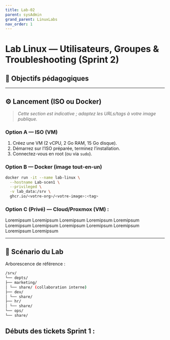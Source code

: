 ```yaml
---
title: Lab-02
parent: sysAdmin
grand_parent: LinuxLabs
nav_order: 1
---
```


# Lab Linux — Utilisateurs, Groupes & Troubleshooting (Sprint 2)


## 🎯 Objectifs pédagogiques


---

## ⚙️ Lancement (ISO ou Docker)

> *Cette section est indicative ; adaptez les URLs/tags à votre image publique.*

### Option A — ISO (VM)
1. Créez une VM (2 vCPU, 2 Go RAM, 15 Go disque).
2. Démarrez sur l’ISO préparée, terminez l’installation.
3. Connectez-vous en root (ou via `sudo`).

### Option B — Docker (image tout-en-un)
```bash
docker run -it --name lab-linux \
  --hostname Lab-scen1 \
  --privileged \
  -v lab_data:/srv \
  ghcr.io/<votre-org>/<votre-image>:<tag>
```

### Option C (Privé) — Cloud/Proxmox (VM) :
Loremipsum Loremipsum Loremipsum Loremipsum
Loremipsum Loremipsum Loremipsum Loremipsum
Loremipsum Loremipsum Loremipsum Loremipsum

---
## 🧪 Scénario du Lab


Arborescence de référence :
```bash
/srv/
└── depts/
├── marketing/
│ └── share/ (collaboration interne)
├── dev/
│ └── share/
├── hr/
│ └── share/
└── ops/
└── share/
```



## Débuts des tickets Sprint 1 : 
